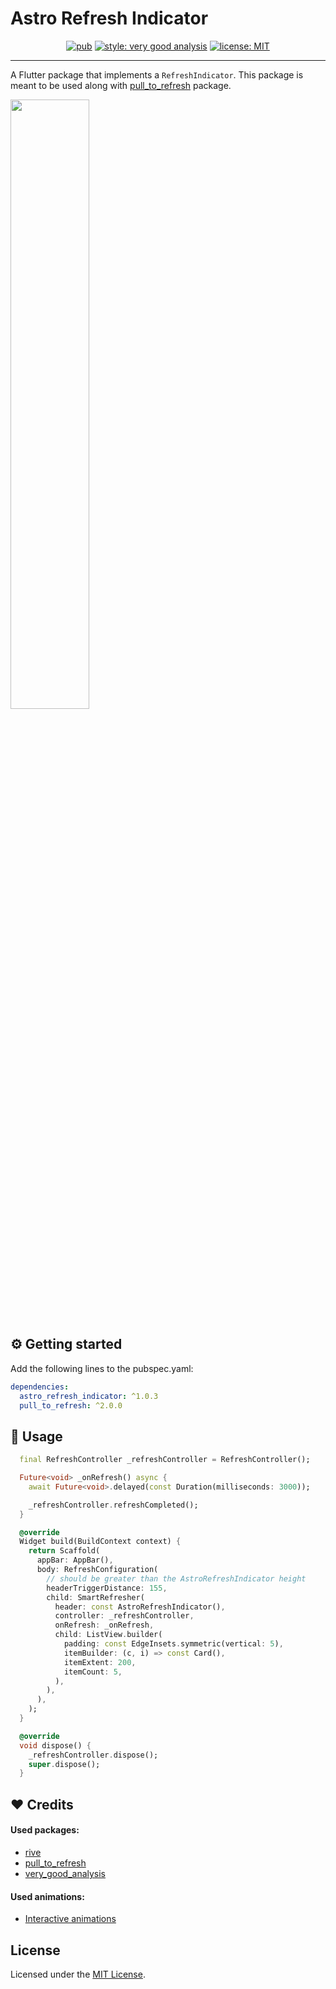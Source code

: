 
# Astro Refresh Indicator

<p align="center">
    <a href="https://pub.dev/packages/astro_refresh_indicator"><img src="https://img.shields.io/pub/v/astro_refresh_indicator.svg" alt="pub"></a>
    <a href="https://pub.dev/packages/very_good_analysis"><img src="https://img.shields.io/badge/style-very_good_analysis-B22C89.svg" alt="style: very good analysis"></a>
    <a href="https://opensource.org/licenses/MIT"><img src="https://img.shields.io/badge/license-MIT-blue.svg" alt="license: MIT"></a>
</p>

---

A Flutter package that implements a `RefreshIndicator`. This package is meant to be used along with [pull_to_refresh][pull_to_refresh_link] package.

<img src="https://user-images.githubusercontent.com/39079821/194400223-7bd52189-b460-4f19-8290-48215fd069c4.gif" width="50%"/>

## ⚙️ Getting started

Add the following lines to the pubspec.yaml:
```yaml
dependencies:
  astro_refresh_indicator: ^1.0.3
  pull_to_refresh: ^2.0.0
```

## 🚀 Usage


```dart
  final RefreshController _refreshController = RefreshController();

  Future<void> _onRefresh() async {
    await Future<void>.delayed(const Duration(milliseconds: 3000));

    _refreshController.refreshCompleted();
  }

  @override
  Widget build(BuildContext context) {
    return Scaffold(
      appBar: AppBar(),
      body: RefreshConfiguration(
        // should be greater than the AstroRefreshIndicator height
        headerTriggerDistance: 155,
        child: SmartRefresher(
          header: const AstroRefreshIndicator(),
          controller: _refreshController,
          onRefresh: _onRefresh,
          child: ListView.builder(
            padding: const EdgeInsets.symmetric(vertical: 5),
            itemBuilder: (c, i) => const Card(),
            itemExtent: 200,
            itemCount: 5,
          ),
        ),
      ),
    );
  }

  @override
  void dispose() {
    _refreshController.dispose();
    super.dispose();
  }
```

## ❤️ Credits

#### Used packages:
* [rive][rive_link]
* [pull_to_refresh][pull_to_refresh_link]
* [very_good_analysis][very_good_analysis_link]

#### Used animations:
* [Interactive animations][animation_link]

## License 
Licensed under the [MIT License][license_link].

[pub_badge]: https://img.shields.io/pub/v/astro_refresh_indicator.svg
[pub_badge_link]: https://pub.dartlang.org/packages/astro_refresh_indicator
[license_badge]: https://img.shields.io/badge/license-MIT-blue.svg
[license_link]: https://opensource.org/licenses/MIT
[pull_to_refresh_link]: https://pub.dev/packages/pull_to_refresh
[rive_link]: https://pub.dev/packages/rive
[animation_link]: https://rive.app/community/516-982-interactive-animations/
[very_good_analysis_badge]: https://img.shields.io/badge/style-very_good_analysis-B22C89.svg
[very_good_analysis_link]: https://pub.dev/packages/very_good_analysis

